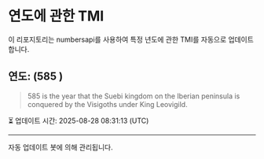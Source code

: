 
# 연도에 관한 TMI

이 리포지토리는 numbersapi를 사용하여 특정 년도에 관한 TMI를 자동으로 업데이트합니다.

## 연도: (585 )
> 585 is the year that the Suebi kingdom on the Iberian peninsula is conquered by the Visigoths under King Leovigild.

⏳ 업데이트 시간: 2025-08-28 08:31:13 (UTC)

---
자동 업데이트 봇에 의해 관리됩니다.
